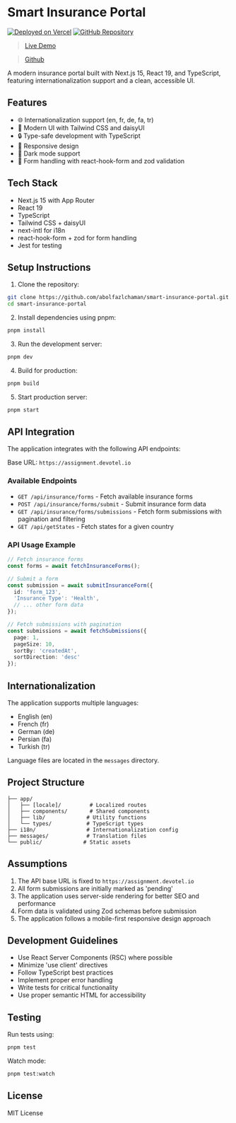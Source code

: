 # Smart Insurance Portal

[![Deployed on Vercel](https://img.shields.io/badge/Deployed%20on-Vercel-black)](https://insurance-devotel.vercel.app/)
[![GitHub Repository](https://img.shields.io/badge/GitHub-Repository-blue)](https://github.com/abolfazlchaman/smart-insurance-portal)

>[Live Demo](https://insurance-devotel.vercel.app/)

>[Github](https://github.com/abolfazlchaman/smart-insurance-portal)

A modern insurance portal built with Next.js 15, React 19, and TypeScript, featuring internationalization support and a clean, accessible UI.

## Features

- 🌐 Internationalization support (en, fr, de, fa, tr)
- 🎨 Modern UI with Tailwind CSS and daisyUI
- 🔒 Type-safe development with TypeScript
- 📱 Responsive design
- 🌙 Dark mode support
- 📝 Form handling with react-hook-form and zod validation

## Tech Stack

- Next.js 15 with App Router
- React 19
- TypeScript
- Tailwind CSS + daisyUI
- next-intl for i18n
- react-hook-form + zod for form handling
- Jest for testing

## Setup Instructions

1. Clone the repository:
```bash
git clone https://github.com/abolfazlchaman/smart-insurance-portal.git
cd smart-insurance-portal
```

2. Install dependencies using pnpm:
```bash
pnpm install
```

3. Run the development server:
```bash
pnpm dev
```

4. Build for production:
```bash
pnpm build
```

5. Start production server:
```bash
pnpm start
```

## API Integration

The application integrates with the following API endpoints:

Base URL: `https://assignment.devotel.io`

### Available Endpoints

- `GET /api/insurance/forms` - Fetch available insurance forms
- `POST /api/insurance/forms/submit` - Submit insurance form data
- `GET /api/insurance/forms/submissions` - Fetch form submissions with pagination and filtering
- `GET /api/getStates` - Fetch states for a given country

### API Usage Example

```typescript
// Fetch insurance forms
const forms = await fetchInsuranceForms();

// Submit a form
const submission = await submitInsuranceForm({
  id: 'form_123',
  'Insurance Type': 'Health',
  // ... other form data
});

// Fetch submissions with pagination
const submissions = await fetchSubmissions({
  page: 1,
  pageSize: 10,
  sortBy: 'createdAt',
  sortDirection: 'desc'
});
```

## Internationalization

The application supports multiple languages:
- English (en)
- French (fr)
- German (de)
- Persian (fa)
- Turkish (tr)

Language files are located in the `messages` directory.

## Project Structure

```
├── app/
│   ├── [locale]/         # Localized routes
│   ├── components/       # Shared components
│   ├── lib/             # Utility functions
│   └── types/           # TypeScript types
├── i18n/                # Internationalization config
├── messages/            # Translation files
└── public/             # Static assets
```

## Assumptions

1. The API base URL is fixed to `https://assignment.devotel.io`
2. All form submissions are initially marked as 'pending'
3. The application uses server-side rendering for better SEO and performance
4. Form data is validated using Zod schemas before submission
5. The application follows a mobile-first responsive design approach

## Development Guidelines

- Use React Server Components (RSC) where possible
- Minimize 'use client' directives
- Follow TypeScript best practices
- Implement proper error handling
- Write tests for critical functionality
- Use proper semantic HTML for accessibility

## Testing

Run tests using:
```bash
pnpm test
```

Watch mode:
```bash
pnpm test:watch
```

## License

MIT License
